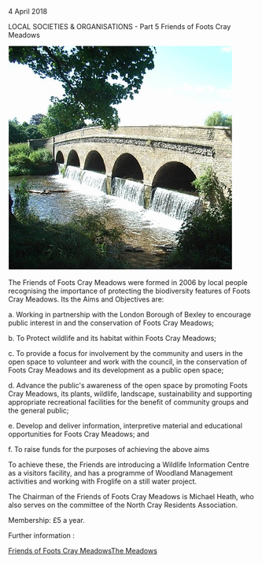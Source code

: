 4 April 2018

LOCAL SOCIETIES & ORGANISATIONS - Part 5 Friends of Foots Cray Meadows

![Image](images/nm0456_1.jpg)

The Friends of Foots Cray Meadows were formed in 2006 by local people recognising the importance of protecting the biodiversity features of Foots Cray Meadows. Its the Aims and Objectives are:

a. Working in partnership with the London Borough of Bexley to encourage public interest in and the conservation of Foots Cray Meadows;

b. To Protect wildlife and its habitat within Foots Cray Meadows;

c. To provide a focus for involvement by the community and users in the open space to volunteer and work with the council, in the conservation of Foots Cray Meadows and its development as a public open space;

d. Advance the public's awareness of the open space by promoting Foots Cray Meadows, its plants, wildlife, landscape, sustainability and supporting appropriate recreational facilities for the benefit of community groups and the general public;

e. Develop and deliver information, interpretive material and educational opportunities for Foots Cray Meadows; and

f. To raise funds for the purposes of achieving the above aims

To achieve these, the Friends are introducing a Wildlife Information Centre as a visitors facility, and has a programme of Woodland Management activities and working with Froglife on a still water project.

The Chairman of the Friends of Foots Cray Meadows is Michael Heath, who also serves on the committee of the North Cray Residents Association.

Membership: £5 a year.

Further information :

[Friends of Foots Cray Meadows](http://www.footscraymeadows.org/)[The Meadows](http://www.footscraymeadows.org/page3.htm)
